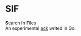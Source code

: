 # SIF
**S**earch **I**n **F**iles  
An experimental [ack](https://github.com/petdance/ack2) writed in Go.
